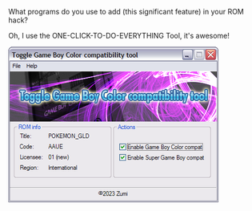 What programs do you use to add (this significant feature) in your ROM hack?

Oh, I use the ONE-CLICK-TO-DO-EVERYTHING Tool, it's awesome!

![](lol.png)
